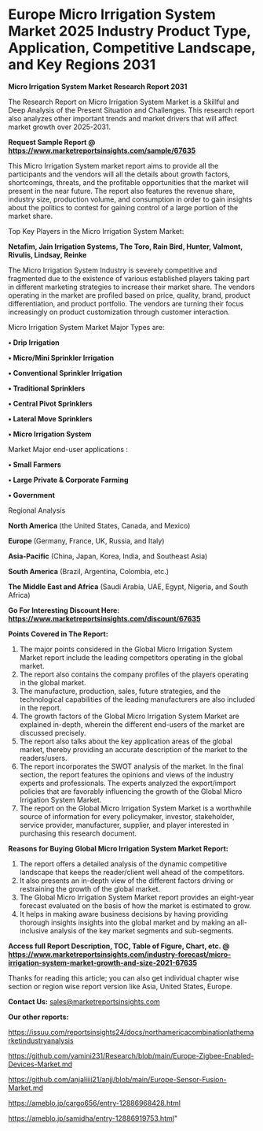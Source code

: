 # Europe Micro Irrigation System Market 2025 Industry Product Type, Application, Competitive Landscape, and Key Regions 2031

<strong>Micro Irrigation System Market Research Report 2031</strong>

The Research Report on Micro Irrigation System Market is a Skillful and Deep Analysis of the Present Situation and Challenges. This research report also analyzes other important trends and market drivers that will affect market growth over 2025-2031.

<strong>Request Sample Report @ <a href=https://www.marketreportsinsights.com/sample/67635>https://www.marketreportsinsights.com/sample/67635</a></strong>

This Micro Irrigation System market report aims to provide all the participants and the vendors will all the details about growth factors, shortcomings, threats, and the profitable opportunities that the market will present in the near future. The report also features the revenue share, industry size, production volume, and consumption in order to gain insights about the politics to contest for gaining control of a large portion of the market share.

Top Key Players in the Micro Irrigation System Market:

<strong>Netafim, Jain Irrigation Systems, The Toro, Rain Bird, Hunter, Valmont, Rivulis, Lindsay, Reinke</strong>

The Micro Irrigation System Industry is severely competitive and fragmented due to the existence of various established players taking part in different marketing strategies to increase their market share. The vendors operating in the market are profiled based on price, quality, brand, product differentiation, and product portfolio. The vendors are turning their focus increasingly on product customization through customer interaction.

Micro Irrigation System Market Major Types are:

<strong>• Drip Irrigation

• Micro/Mini Sprinkler Irrigation

• Conventional Sprinkler Irrigation

• Traditional Sprinklers

• Central Pivot Sprinklers

• Lateral Move Sprinklers

• Micro Irrigation System</strong>

Market Major end-user applications :

<strong>• Small Farmers

• Large Private & Corporate Farming

• Government</strong>

Regional Analysis

</u><strong><b>North America</b></strong> (the United States, Canada, and Mexico)

<strong><b>Europe </b></strong>(Germany, France, UK, Russia, and Italy)

<strong><b>Asia-Pacific</b></strong> (China, Japan, Korea, India, and Southeast Asia)

<strong><b>South America</b></strong> (Brazil, Argentina, Colombia, etc.)

<strong><b>The Middle East and Africa</b></strong> (Saudi Arabia, UAE, Egypt, Nigeria, and South Africa)

<strong>Go For Interesting Discount Here: <a href=https://www.marketreportsinsights.com/discount/67635>https://www.marketreportsinsights.com/discount/67635</a></strong>

<strong>Points Covered in The Report:</strong>
<ol>
  <li>The major points considered in the Global Micro Irrigation System Market report include the leading competitors operating in the global market.</li>
  <li>The report also contains the company profiles of the players operating in the global market.</li>
  <li>The manufacture, production, sales, future strategies, and the technological capabilities of the leading manufacturers are also included in the report.</li>
  <li>The growth factors of the Global Micro Irrigation System Market are explained in-depth, wherein the different end-users of the market are discussed precisely.</li>
  <li>The report also talks about the key application areas of the global market, thereby providing an accurate description of the market to the readers/users.</li>
  <li>The report incorporates the SWOT analysis of the market. In the final section, the report features the opinions and views of the industry experts and professionals. The experts analyzed the export/import policies that are favorably influencing the growth of the Global Micro Irrigation System Market.</li>
  <li>The report on the Global Micro Irrigation System Market is a worthwhile source of information for every policymaker, investor, stakeholder, service provider, manufacturer, supplier, and player interested in purchasing this research document.</li>
</ol>
<strong>Reasons for Buying Global Micro Irrigation System Market Report:</strong>

<ol>
  <li>The report offers a detailed analysis of the dynamic competitive landscape that keeps the reader/client well ahead of the competitors.</li>
  <li>It also presents an in-depth view of the different factors driving or restraining the growth of the global market.</li>
  <li>The Global Micro Irrigation System Market report provides an eight-year forecast evaluated on the basis of how the market is estimated to grow.</li>
  <li>It helps in making aware business decisions by having providing thorough insights insights into the global market and by making an all-inclusive analysis of the key market segments and sub-segments.</li>
</ol>
<strong>Access full Report Description, TOC, Table of Figure, Chart, etc. @ <a href=https://www.marketreportsinsights.com/industry-forecast/micro-irrigation-system-market-growth-and-size-2021-67635>https://www.marketreportsinsights.com/industry-forecast/micro-irrigation-system-market-growth-and-size-2021-67635</a></strong>


Thanks for reading this article; you can also get individual chapter wise section or region wise report version like Asia, United States, Europe.

<strong>Contact Us:</strong>
sales@marketreportsinsights.com

<strong>Our other reports:</strong>

<a href=https://issuu.com/reportsinsights24/docs/northamericacombinationlathemarketindustryanalysis>https://issuu.com/reportsinsights24/docs/northamericacombinationlathemarketindustryanalysis</a>

<a href=https://github.com/yamini231/Research/blob/main/Europe-Zigbee-Enabled-Devices-Market.md>https://github.com/yamini231/Research/blob/main/Europe-Zigbee-Enabled-Devices-Market.md</a>

<a href=https://github.com/anjaliiii21/anjj/blob/main/Europe-Sensor-Fusion-Market.md>https://github.com/anjaliiii21/anjj/blob/main/Europe-Sensor-Fusion-Market.md</a>

<a href=https://ameblo.jp/cargo656/entry-12886968428.html>https://ameblo.jp/cargo656/entry-12886968428.html</a>

<a href=https://ameblo.jp/samidha/entry-12886919753.html>https://ameblo.jp/samidha/entry-12886919753.html</a>"

